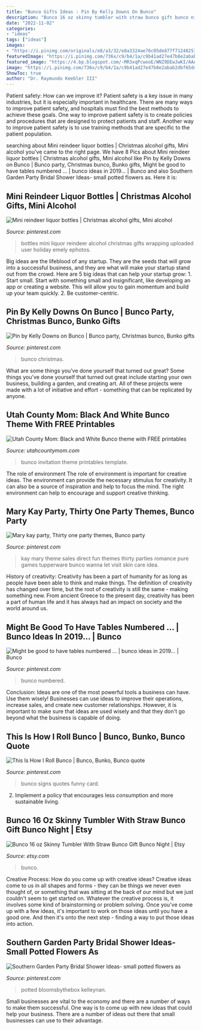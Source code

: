 ```yaml
---
title: "Bunco Gifts Ideas : Pin By Kelly Downs On Bunco"
description: "Bunco 16 oz skinny tumbler with straw bunco gift bunco night"
date: "2022-11-02"
categories:
- "ideas"
tags: ["ideas"]
images:
- "https://i.pinimg.com/originals/e8/a3/32/e8a3324ae76c05de877f71248253a3ff.jpg"
featuredImage: "https://i.pinimg.com/736x/c9/b4/1a/c9b41ad27e47b8e2abab2dbf65dded36.jpg"
featured_image: "https://4.bp.blogspot.com/-MR3xqPcwooE/WNZ9DEwJwKI/AAAAAAAAAuY/QD3LPTGgZVYL99yg7l0OyqtffknBe_1uQCEw/w1200-h630-p-k-no-nu/IMG_1475.JPG"
image: "https://i.pinimg.com/736x/c9/b4/1a/c9b41ad27e47b8e2abab2dbf65dded36.jpg"
ShowToc: true
author: "Dr. Raymundo Keebler III"
---
```



Patient safety: How can we improve it?
Patient safety is a key issue in many industries, but it is especially important in healthcare. There are many ways to improve patient safety, and hospitals must find the best methods to achieve these goals. One way to improve patient safety is to create policies and procedures that are designed to protect patients and staff. Another way to improve patient safety is to use training methods that are specific to the patient population.

	

		
searching about Mini reindeer liquor bottles | Christmas alcohol gifts, Mini alcohol you've came to the right page. We have 8 Pics about Mini reindeer liquor bottles | Christmas alcohol gifts, Mini alcohol like Pin by Kelly Downs on Bunco | Bunco party, Christmas bunco, Bunko gifts, Might be good to have tables numbered … | bunco ideas in 2019… | Bunco and also Southern Garden Party Bridal Shower Ideas- small potted flowers as. Here it is:
		
    
## Mini Reindeer Liquor Bottles | Christmas Alcohol Gifts, Mini Alcohol

<img loading=lazy src="https://i.pinimg.com/originals/43/9d/8c/439d8cbaf6edc76ca3f5f658bf1bfbe7.jpg" onerror="this.onerror=null;this.src='https://tse3.mm.bing.net/th?id=OIP.x8YOtXgIi-5qZp1jcOrdNQHaFj&amp;pid=15.1';" alt="Mini reindeer liquor bottles | Christmas alcohol gifts, Mini alcohol">

_Source: pinterest.com_

>bottles mini liquor reindeer alcohol christmas gifts wrapping uploaded user holiday emely ephotos. 

	

Big ideas are the lifeblood of any startup. They are the seeds that will grow into a successful business, and they are what will make your startup stand out from the crowd. Here are 5 big ideas that can help your startup grow: 1. Start small. Start with something small and insignificant, like developing an app or creating a website. This will allow you to gain momentum and build up your team quickly. 2. Be customer-centric.

    
## Pin By Kelly Downs On Bunco | Bunco Party, Christmas Bunco, Bunko Gifts

<img loading=lazy src="https://i.pinimg.com/originals/f9/48/ec/f948ec5cd007c23d0063155476c90249.jpg" onerror="this.onerror=null;this.src='https://tse3.mm.bing.net/th?id=OIP.GzkEW3LAfposIhbBBjukQgHaJ4&amp;pid=15.1';" alt="Pin by Kelly Downs on Bunco | Bunco party, Christmas bunco, Bunko gifts">

_Source: pinterest.com_

>bunco christmas. 

	

What are some things you’ve done yourself that turned out great?
Some things you've done yourself that turned out great include starting your own business, building a garden, and creating art. All of these projects were made with a lot of initiative and effort - something that can be replicated by anyone.

    
## Utah County Mom: Black And White Bunco Theme With FREE Printables

<img loading=lazy src="https://4.bp.blogspot.com/-MR3xqPcwooE/WNZ9DEwJwKI/AAAAAAAAAuY/QD3LPTGgZVYL99yg7l0OyqtffknBe_1uQCEw/w1200-h630-p-k-no-nu/IMG_1475.JPG" onerror="this.onerror=null;this.src='https://tse2.mm.bing.net/th?id=OIP.j9ar4IyupUwDSeNSnSVgWgHaD4&amp;pid=15.1';" alt="Utah County Mom: Black and White Bunco theme with FREE printables">

_Source: utahcountymom.com_

>bunco invitation theme printables template. 

	

The role of environment
The role of environment is important for creative ideas. The environment can provide the necessary stimulus for creativity. It can also be a source of inspiration and help to focus the mind. The right environment can help to encourage and support creative thinking.

    
## Mary Kay Party, Thirty One Party Themes, Bunco Party

<img loading=lazy src="https://i.pinimg.com/originals/3f/05/73/3f05731b38839246867dde2a9f3e6a52.jpg" onerror="this.onerror=null;this.src='https://tse2.mm.bing.net/th?id=OIP.smsmC2GOkAI87US3DqslTwHaFj&amp;pid=15.1';" alt="Mary kay party, Thirty one party themes, Bunco party">

_Source: pinterest.com_

>kay mary theme sales direct fun themes thirty parties romance pure games tupperware bunco wanna let visit skin care idea. 

	

History of creativity:
Creativity has been a part of humanity for as long as people have been able to think and make things. The definition of creativity has changed over time, but the root of creativity is still the same - making something new. From ancient Greece to the present day, creativity has been a part of human life and it has always had an impact on society and the world around us.

    
## Might Be Good To Have Tables Numbered … | Bunco Ideas In 2019… | Bunco

<img loading=lazy src="https://i.pinimg.com/736x/c9/b4/1a/c9b41ad27e47b8e2abab2dbf65dded36.jpg" onerror="this.onerror=null;this.src='https://tse2.mm.bing.net/th?id=OIP.gd5kTGf6LYDdvcieeI_m9wHaKM&amp;pid=15.1';" alt="Might be good to have tables numbered … | bunco ideas in 2019… | Bunco">

_Source: pinterest.com_

>bunco numbered. 

	

Conclusion: Ideas are one of the most powerful tools a business can have. Use them wisely!
Businesses can use ideas to improve their operations, increase sales, and create new customer relationships. However, it is important to make sure that ideas are used wisely and that they don't go beyond what the business is capable of doing.

    
## This Is How I Roll Bunco | Bunco, Bunko, Bunco Quote

<img loading=lazy src="https://i.pinimg.com/736x/4f/d4/25/4fd425946801d9b46898aa69d2bcdab5--bunco-ideas-bunco-themes.jpg" onerror="this.onerror=null;this.src='https://tse1.mm.bing.net/th?id=OIP.yESKkNXmH4uQ4Uq1IjaTOAAAAA&amp;pid=15.1';" alt="This Is How I Roll Bunco | Bunco, Bunko, Bunco quote">

_Source: pinterest.com_

>bunco signs quotes funny card. 

	

2. Implement a policy that encourages less consumption and more sustainable living. 

    
## Bunco 16 Oz Skinny Tumbler With Straw Bunco Gift Bunco Night | Etsy

<img loading=lazy src="https://i.etsystatic.com/7939791/r/il/be269a/799204210/il_794xN.799204210_feg9.jpg" onerror="this.onerror=null;this.src='https://tse4.mm.bing.net/th?id=OIP.2-Prd0GVgKBhBXR87KgKGgHaHa&amp;pid=15.1';" alt="Bunco 16 oz Skinny Tumbler With Straw Bunco Gift Bunco Night | Etsy">

_Source: etsy.com_

>bunco. 

	

Creative Process: How do you come up with creative ideas?
Creative ideas come to us in all shapes and forms - they can be things we never even thought of, or something that was sitting at the back of our mind but we just couldn't seem to get started on.
Whatever the creative process is, it involves some kind of brainstorming or problem solving. Once you've come up with a few ideas, it's important to work on those ideas until you have a good one. And then it's onto the next step - finding a way to put those ideas into action.

    
## Southern Garden Party Bridal Shower Ideas- Small Potted Flowers As

<img loading=lazy src="https://i.pinimg.com/originals/e8/a3/32/e8a3324ae76c05de877f71248253a3ff.jpg" onerror="this.onerror=null;this.src='https://tse4.mm.bing.net/th?id=OIP.-5GAAONBCAFkGCmrDvCJsAHaLI&amp;pid=15.1';" alt="Southern Garden Party Bridal Shower Ideas- small potted flowers as">

_Source: pinterest.com_

>potted bloomsbythebox kelleynan. 

	

Small businesses are vital to the economy and there are a number of ways to make them successful. One way is to come up with new ideas that could help your business. There are a number of ideas out there that small businesses can use to their advantage.

